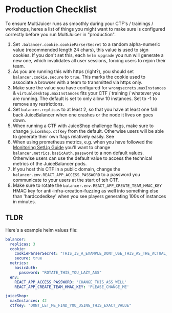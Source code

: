 # Production Checklist

To ensure MultiJuicer runs as smoothly during your CTF's / trainings / workshops, heres a list of things you might want to make sure is configured correctly before you run MultiJuicer in "production".

1. Set `.balancer.cookie.cookieParserSecret` to a random alpha-numeric value (recommended length 24 chars), this value is used to sign cookies. If you don't set this, each `helm upgrade` you run will generate a new one, which invalidates all user sessions, forcing users to rejoin their team.
2. As you are running this with https (right?), you should set `balancer.cookie.secure` to `true`. This marks the cookie used to associate a browser with a team to transmitted via https only.
3. Make sure the value you have configured for `wrongsecrets.maxInstances` & `virtualdesktop.maxInstances` fits your CTF / training / whatever you are running. The default is set to only allow 10 instances. Set to -1 to remove any restrictions.
4. Set `balancer.replicas` to at least 2, so that you have at least one fall back JuiceBalancer when one crashes or the node it lives on goes down.
5. When running a CTF with JuiceShop challenge flags, make sure to change `juiceShop.ctfKey` from the default. Otherwise users will be able to generate their own flags relatively easily. See
6. When using prometheus metrics, e.g. when you have followed the [Monitoring SetUp Guide](https://github.com/iteratec/multi-juicer/blob/main/guides/monitoring-setup/monitoring.md) you'll want to change `balancer.metrics.basicAuth.password` to a non default values. Otherwise users can use the default value to access the technical metrics of the JuiceBalancer pods.
7. If you host this CTF in a public domain, change the `balancer.env.REACT_APP_ACCESS_PASSWORD` to a password you communicate to your users at the start of teh CTF.
8. Make sure to rotate the `balancer.env.REACT_APP_CREATE_TEAM_HMAC_KEY` HMAC key for anti-infra-creation-fuzzing as well into something else than 'hardcodedkey' when you see players generating 100s of instances in minutes.

## TLDR

Here's a example helm values file:

```yaml
balancer:
  replicas: 3
  cookie:
    cookieParserSecret: "THIS_IS_A_EXAMPLE_DONT_USE_THIS_AS_THE_ACTUAL_SECRET"
    secure: true
  metrics:
    basicAuth:
      password: "ROTATE_THIS_YOU_LAZY_ASS"
  env:
    REACT_APP_ACCESS_PASSWORD: 'CHANGE_THIS_ASS_WELL'
    REACT_APP_CREATE_TEAM_HMAC_KEY: 'PLEASE_CHANGE_ME'

juiceShop:
  maxInstances: 42
  ctfKey: "DONT_LET_ME_FIND_YOU_USING_THIS_EXACT_VALUE"
```

